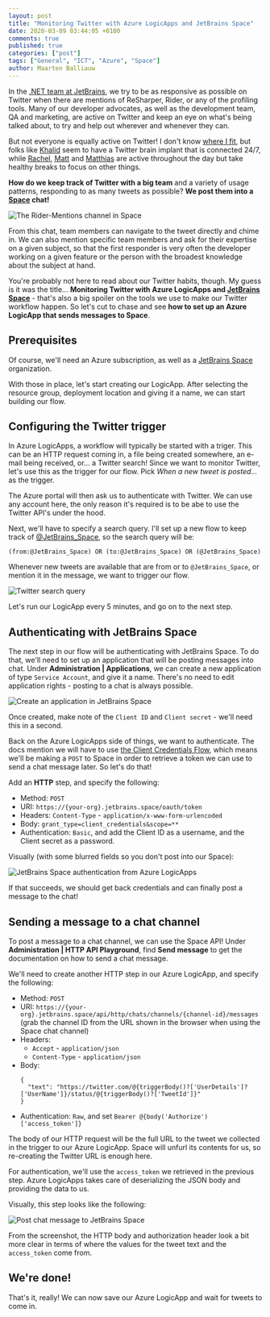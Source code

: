 ```yaml
---
layout: post
title: "Monitoring Twitter with Azure LogicApps and JetBrains Space"
date: 2020-03-09 03:44:05 +0100
comments: true
published: true
categories: ["post"]
tags: ["General", "ICT", "Azure", "Space"]
author: Maarten Balliauw
---
```


In the [.NET team at JetBrains](https://www.jetbrains.com/dotnet/), we try to be as responsive as possible on Twitter when there are mentions of ReSharper, Rider, or any of the profiling tools. Many of our developer advocates, as well as the development team, QA and marketing, are active on Twitter and keep an eye on what's being talked about, to try and help out wherever and whenever they can.

But not everyone is equally active on Twitter! I don't know [where I fit](https://twitter.com/maartenballiauw/), but folks like [Khalid](https://twitter.com/buhakmeh/) seem to have a Twitter brain implant that is connected 24/7, while [Rachel](https://twitter.com/RachelAppel/), [Matt](https://twitter.com/citizenmatt/) and [Matthias](https://twitter.com/matkoch87/) are active throughout the day but take healthy breaks to focus on other things.

**How do we keep track of Twitter with a big team** and a variety of usage patterns, responding to as many tweets as possible? **We post them into a [Space](https://www.jetbrains.com/space) chat!**

![The Rider-Mentions channel in Space](/images/2020/03/monitoring-twitter-with-azure-logicapps-and-jetbrains-space.png)

From this chat, team members can navigate to the tweet directly and chime in. We can also mention specific team members and ask for their expertise on a given subject, so that the first responder is very often the developer working on a given feature or the person with the broadest knowledge about the subject at hand.

You're probably not here to read about our Twitter habits, though. My guess is it was the title... **Monitoring Twitter with Azure LogicApps and [JetBrains Space](https://www.jetbrains.com/space)** - that's also a big spoiler on the tools we use to make our Twitter workflow happen. So let's cut to chase and see **how to set up an Azure LogicApp that sends messages to Space**.

## Prerequisites

Of course, we'll need an Azure subscription, as well as a [JetBrains Space](https://www.jetbrains.com/space) organization.

With those in place, let's start creating our LogicApp. After selecting the resource group, deployment location and giving it a name, we can start building our flow.

## Configuring the Twitter trigger

In Azure LogicApps, a workflow will typically be started with a triger. This can be an HTTP request coming in, a file being created somewhere, an e-mail being received, or... a Twitter search! Since we want to monitor Twitter, let's use this as the trigger for our flow. Pick *When a new tweet is posted...* as the trigger.

The Azure portal will then ask us to authenticate with Twitter. We can use any account here, the only reason it's required is to be abe to use the Twitter API's under the hood.

Next, we'll have to specify a search query. I'll set up a new flow to keep track of [@JetBrains_Space](https://twitter.com/jetbrains_space), so the search query will be:

```
(from:@JetBrains_Space) OR (to:@JetBrains_Space) OR (@JetBrains_Space)
```

Whenever new tweets are available that are from or to `@JetBrains_Space`, or mention it in the message, we want to trigger our flow.

![Twitter search query](/images/2020/03/logicapps-search-twitter.png)

Let's run our LogicApp every 5 minutes, and go on to the next step.

## Authenticating with JetBrains Space

The next step in our flow will be authenticating with JetBrains Space. To do that, we'll need to set up an application that will be posting messages into chat. Under **Administration \| Applications**, we can create a new application of type `Service Account`, and give it a name. There's no need to edit application rights - posting to a chat is always possible.

![Create an application in JetBrains Space](/images/2020/03/create-application-in-space.png)

Once created, make note of the `Client ID` and `Client secret` - we'll need this in a second.

Back on the Azure LogicApps side of things, we want to authenticate. The docs mention we will have to use [the Client Credentials Flow](https://www.jetbrains.com/help/space/client-credentials.html), which means we'll be making a `POST` to Space in order to retrieve a token we can use to send a chat message later. So let's do that!

Add an **HTTP** step, and specify the following:

* Method: `POST`
* URI: `https://{your-org}.jetbrains.space/oauth/token`
* Headers: `Content-Type` - `application/x-www-form-urlencoded`
* Body: `grant_type=client_credentials&scope=**`
* Authentication: `Basic`, and add the Client ID as a username, and the Client secret as a password.

Visually (with some blurred fields so you don't post into our Space):

![JetBrains Space authentication from Azure LogicApps](/images/2020/03/http-step-authenticate-oauth-space.png)

If that succeeds, we should get back credentials and can finally post a message to the chat!

## Sending a message to a chat channel

To post a message to a chat channel, we can use the Space API! Under **Administration \| HTTP API Playground**, find **Send message** to get the documentation on how to send a chat message.

We'll need to create another HTTP step in our Azure LogicApp, and specify the following:

* Method: `POST`
* URI: `https://{your-org}.jetbrains.space/api/http/chats/channels/{channel-id}/messages`\
  (grab the channel ID from the URL shown in the browser when using the Space chat channel)
* Headers:
  * `Accept` - `application/json`
  * `Content-Type` - `application/json`
* Body:
  ```  
  {
    "text": "https://twitter.com/@{triggerBody()?['UserDetails']?['UserName']}/status/@{triggerBody()?['TweetId']}"
  }
  ```
* Authentication: `Raw`, and set `Bearer @{body('Authorize')['access_token']}`

The body of our HTTP request will be the full URL to the tweet we collected in the trigger to our Azure LogicApp. Space will unfurl its contents for us, so re-creating the Twitter URL is enough here.

For authentication, we'll use the `access_token` we retrieved in the previous step. Azure LogicApps takes care of deserializing the JSON body and providing the data to us.

Visually, this step looks like the following:

![Post chat message to JetBrains Space](/images/2020/03/post-chat-message-to-jetbrains-space.png)

From the screenshot, the HTTP body and authorization header look a bit more clear in terms of where the values for the tweet text and the `access_token` come from.

## We're done!

That's it, really! We can now save our Azure LogicApp and wait for tweets to come in.